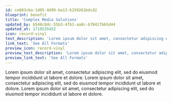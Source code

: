 ```yaml
---
id: ce083cba-1d05-4d99-ba13-b159261bdcd2
blueprint: benefit
title: 'Complex Media Solutions'
updated_by: b548c8dc-55b3-4fb3-aa8c-b78417b65d44
updated_at: 1710535452
icon: record-vinyl
text_description: 'Lorem ipsum dolor sit amet, consectetur adipiscing elit, sed do eiusmod tempor incididunt ut labore et dolore.'
link_text: 'See All Formats'
preview_icon: record-vinyl
preview_text_description: 'Lorem ipsum dolor sit amet, consectetur adipiscing elit, sed do eiusmod tempor incididunt ut labore et dolore.'
preview_link_text: 'See All Formats'
---
```

Lorem ipsum dolor sit amet, consectetur adipiscing elit, sed do eiusmod tempor incididunt ut labore et dolore. Lorem ipsum dolor sit amet, consectetur adipiscing elit, sed do eiusmod tempor incididunt ut labore et dolore. Lorem ipsum dolor sit amet, consectetur adipiscing elit, sed do eiusmod tempor incididunt ut labore et dolore.